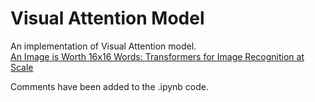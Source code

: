 # Visual Attention Model

An implementation of Visual Attention model.  
[An Image is Worth 16x16 Words: Transformers for Image Recognition at Scale](https://arxiv.org/abs/2010.11929)

Comments have been added to the .ipynb code.